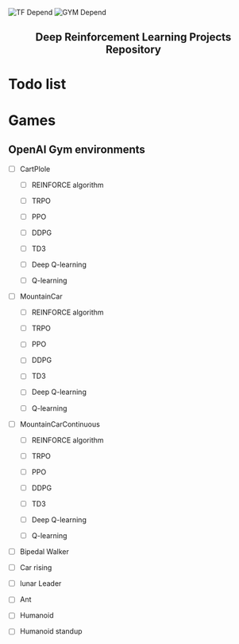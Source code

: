 ![TF Depend](https://img.shields.io/badge/TensorFlow-2.1-orange) ![GYM Depend](https://img.shields.io/badge/openai%2Fgym-0.17.1-blue) <br>




<h2 align=center>Deep Reinforcement Learning Projects Repository</h2>





# Todo list 

# Games

## OpenAI Gym environments 
- [ ] CartPlole

    - [ ] REINFORCE algorithm 
    - [ ] TRPO
    - [ ] PPO
    - [ ] DDPG
    - [ ] TD3
    - [ ] Deep Q-learning
    - [ ] Q-learning

   
- [ ] MountainCar

    - [ ] REINFORCE algorithm 
    - [ ] TRPO
    - [ ] PPO
    - [ ] DDPG
    - [ ] TD3
    - [ ] Deep Q-learning
    - [ ] Q-learning

          
- [ ] MountainCarContinuous

    - [ ] REINFORCE algorithm 
    - [ ] TRPO
    - [ ] PPO
    - [ ] DDPG
    - [ ] TD3
    - [ ] Deep Q-learning
    - [ ] Q-learning


- [ ] Bipedal Walker
- [ ] Car rising
- [ ] lunar Leader 
- [ ] Ant
- [ ] Humanoid
- [ ] Humanoid standup


